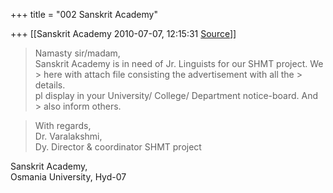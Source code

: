 +++
title = "002 Sanskrit Academy"

+++
[[Sanskrit Academy	2010-07-07, 12:15:31 [Source](https://groups.google.com/g/bvparishat/c/zLWvfN1Dmw4)]]



  
  

> Namasty sir/madam,  
> Sanskrit Academy is in need of Jr. Linguists for our SHMT project. We > here with attach file consisting the advertisement with all the > details.  
> pl display in your University/ College/ Department notice-board. And > also inform others.

>   
>   
> With regards,  
> Dr. Varalakshmi,  
> Dy. Director & coordinator SHMT project  

 Sanskrit Academy,  
 Osmania University, Hyd-07  



  

  

